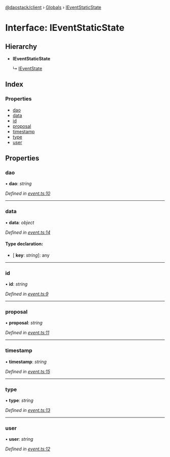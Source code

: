 [@daostack/client](../README.md) › [Globals](../globals.md) › [IEventStaticState](ieventstaticstate.md)

# Interface: IEventStaticState

## Hierarchy

* **IEventStaticState**

  ↳ [IEventState](ieventstate.md)

## Index

### Properties

* [dao](ieventstaticstate.md#dao)
* [data](ieventstaticstate.md#data)
* [id](ieventstaticstate.md#id)
* [proposal](ieventstaticstate.md#proposal)
* [timestamp](ieventstaticstate.md#timestamp)
* [type](ieventstaticstate.md#type)
* [user](ieventstaticstate.md#user)

## Properties

###  dao

• **dao**: *string*

*Defined in [event.ts:10](https://github.com/daostack/client/blob/e663b6a/src/event.ts#L10)*

___

###  data

• **data**: *object*

*Defined in [event.ts:14](https://github.com/daostack/client/blob/e663b6a/src/event.ts#L14)*

#### Type declaration:

* \[ **key**: *string*\]: any

___

###  id

• **id**: *string*

*Defined in [event.ts:9](https://github.com/daostack/client/blob/e663b6a/src/event.ts#L9)*

___

###  proposal

• **proposal**: *string*

*Defined in [event.ts:11](https://github.com/daostack/client/blob/e663b6a/src/event.ts#L11)*

___

###  timestamp

• **timestamp**: *string*

*Defined in [event.ts:15](https://github.com/daostack/client/blob/e663b6a/src/event.ts#L15)*

___

###  type

• **type**: *string*

*Defined in [event.ts:13](https://github.com/daostack/client/blob/e663b6a/src/event.ts#L13)*

___

###  user

• **user**: *string*

*Defined in [event.ts:12](https://github.com/daostack/client/blob/e663b6a/src/event.ts#L12)*
